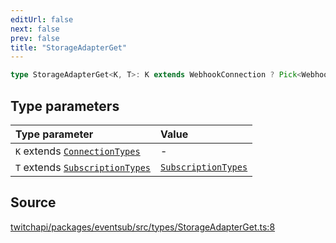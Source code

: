 ```yaml
---
editUrl: false
next: false
prev: false
title: "StorageAdapterGet"
---
```


```ts
type StorageAdapterGet<K, T>: K extends WebhookConnection ? Pick<WebhookSubscription<T>, "id" | "secret" | "type" | "options"> & Object : Pick<WebSocketSubscription<T>, "id" | "type" | "options"> & Object;
```

## Type parameters

| Type parameter | Value |
| :------ | :------ |
| `K` extends [`ConnectionTypes`](/api/eventsub/type-aliases/connectiontypes/) | - |
| `T` extends [`SubscriptionTypes`](/api/eventsub/enumerations/subscriptiontypes/) | [`SubscriptionTypes`](/api/eventsub/enumerations/subscriptiontypes/) |

## Source

[twitchapi/packages/eventsub/src/types/StorageAdapterGet.ts:8](https://github.com/pablornc/twitchapi//blob/3baa008ac8be1133cbb9253985d5d4cd48b4e780/packages/eventsub/src/types/StorageAdapterGet.ts#L8)
